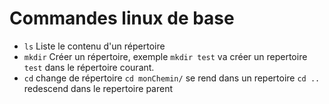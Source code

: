 # Commandes linux de base


- `ls` Liste le contenu d'un répertoire
- `mkdir` Créer un répertoire, exemple `mkdir test` va créer un repertoire `test` dans le répertoire courant.
- `cd` change de répertoire
`cd monChemin/` se rend dans un repertoire `cd ..` redescend dans le repertoire parent
